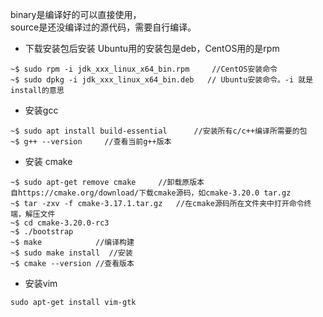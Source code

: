 binary是编译好的可以直接使用，  
source是还没编译过的源代码，需要自行编译。

- 下载安装包后安装 
Ubuntu用的安装包是deb，CentOS用的是rpm
```
~$ sudo rpm -i jdk_xxx_linux_x64_bin.rpm     //CentOS安装命令
~$ sudo dpkg -i jdk_xxx_linux_x64_bin.deb   // Ubuntu安装命令。-i 就是install的意思
```

- 安装gcc
```
~$ sudo apt install build-essential      //安装所有c/c++编译所需要的包
~$ g++ --version     //查看当前g++版本
```
- 安装 cmake
```
~$ sudo apt-get remove cmake     //卸载原版本
自https://cmake.org/download/下载cmake源码，如cmake-3.20.0 tar.gz
~$ tar -zxv -f cmake-3.17.1.tar.gz   //在cmake源码所在文件夹中打开命令终端，解压文件
~$ cd cmake-3.20.0-rc3
~$ ./bootstrap
~$ make            //编译构建
~$ sudo make install  //安装
~$ cmake --version //查看版本
```
- 安装vim
```
sudo apt-get install vim-gtk
```